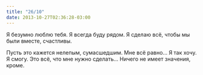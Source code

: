 ```yaml
---
title: "26/10"
date: 2013-10-27T02:36:28-03:00
---
```

Я безумно люблю тебя. Я всегда буду рядом. Я сделаю всё, чтобы мы были вместе, счастливы.

Пусть это кажется нелепым, сумасшедшим. Мне всё равно... Я так хочу. Я смогу. Это всё, что мне нужно сделать... Ничего не имеет значения, кроме.
